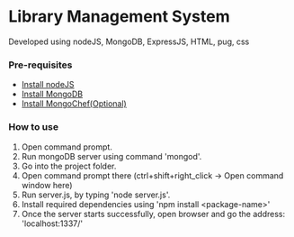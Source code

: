 # Library Management System
Developed using nodeJS, MongoDB, ExpressJS, HTML, pug, css


### Pre-requisites
 - [Install nodeJS](https://nodejs.org/en/download/)
 - [Install MongoDB](https://docs.mongodb.com/manual/installation/)
 - [Install MongoChef(Optional)](http://3t.io/mongochef/download/)
 
### How to use
 1. Open command prompt.
 2. Run mongoDB server using command 'mongod'. 
 4. Go into the project folder.
 5. Open command prompt there (ctrl+shift+right_click -> Open command window here)
 6. Run server.js, by typing 'node server.js'.
 7. Install required dependencies using 'npm install &lt;package-name&gt;'
 8. Once the server starts successfully, open browser and go the address: 'localhost:1337/'
